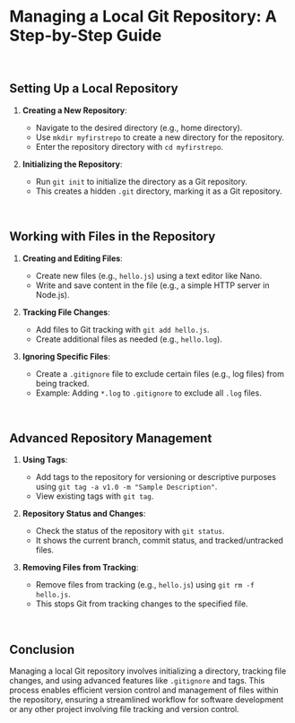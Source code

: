# Managing a Local Git Repository: A Step-by-Step Guide

<br>

## Setting Up a Local Repository

1. **Creating a New Repository**:
   - Navigate to the desired directory (e.g., home directory).
   - Use `mkdir myfirstrepo` to create a new directory for the repository.
   - Enter the repository directory with `cd myfirstrepo`.

2. **Initializing the Repository**:
   - Run `git init` to initialize the directory as a Git repository.
   - This creates a hidden `.git` directory, marking it as a Git repository.

<br>

## Working with Files in the Repository

1. **Creating and Editing Files**:
   - Create new files (e.g., `hello.js`) using a text editor like Nano.
   - Write and save content in the file (e.g., a simple HTTP server in Node.js).

2. **Tracking File Changes**:
   - Add files to Git tracking with `git add hello.js`.
   - Create additional files as needed (e.g., `hello.log`).

3. **Ignoring Specific Files**:
   - Create a `.gitignore` file to exclude certain files (e.g., log files) from being tracked.
   - Example: Adding `*.log` to `.gitignore` to exclude all `.log` files.

<br>

## Advanced Repository Management

1. **Using Tags**:
   - Add tags to the repository for versioning or descriptive purposes using `git tag -a v1.0 -m "Sample Description"`.
   - View existing tags with `git tag`.

2. **Repository Status and Changes**:
   - Check the status of the repository with `git status`.
   - It shows the current branch, commit status, and tracked/untracked files.

3. **Removing Files from Tracking**:
   - Remove files from tracking (e.g., `hello.js`) using `git rm -f hello.js`.
   - This stops Git from tracking changes to the specified file.

<br>

## Conclusion

Managing a local Git repository involves initializing a directory, tracking file changes, and using advanced features like `.gitignore` and tags. This process enables efficient version control and management of files within the repository, ensuring a streamlined workflow for software development or any other project involving file tracking and version control.
